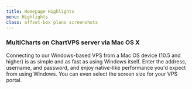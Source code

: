 ```yaml
---
title: Homepage Highlights
menu: Highlights
class: offset-box plans screenshots
---
```


<div><div class="page-wrapper">
    <div class="page-content"><h3>MultiCharts on ChartVPS server via Mac OS X</h3>
      <p>Connecting to our Windows-based VPS from a Mac OS device (10.5 and higher) is as simple and as fast as using Windows itself. Enter the address, username, and password, and enjoy native-like performance you'd expect from using Windows. You can even select the screen size for your VPS portal.</p>
      <p class="screenshot"><img src="images/ChartVPS-Remote-Connection-Session-from-Mac-OS-to-MultiCharts.jpg" alt="" class="screenshot" title="MultiCharts on ChartVPS server via Mac OS X"></p></div></div></div>